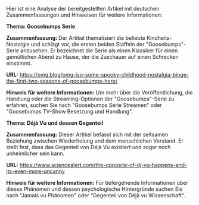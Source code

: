 Hier ist eine Analyse der bereitgestellten Artikel mit deutschen Zusammenfassungen und Hinweisen für weitere Informationen:

**Thema: Goosebumps Serie**

**Zusammenfassung:**
Der Artikel thematisiert die beliebte Kindheits-Nostalgie und schlägt vor, die ersten beiden Staffeln der "Goosebumps"-Serie anzusehen. Er bezeichnet die Serie als einen Klassiker für einen gemütlichen Abend zu Hause, der die Zuschauer auf einen Schrecken einstimmt.

**URL:** https://omg.blog/omg-iso-some-spooky-childhood-nostalgia-binge-the-first-two-seasons-of-goosebumps-here/

**Hinweis für weitere Informationen:**
Um mehr über die Veröffentlichung, die Handlung oder die Streaming-Optionen der "Goosebumps"-Serie zu erfahren, suchen Sie nach "Goosebumps Serie Streamen" oder "Goosebumps TV-Show Besetzung und Handlung".

**Thema: Déjà Vu und dessen Gegenteil**

**Zusammenfassung:**
Dieser Artikel befasst sich mit der seltsamen Beziehung zwischen Wiederholung und dem menschlichen Verstand. Er stellt fest, dass das Gegenteil von Déjà Vu existiert und sogar noch unheimlicher sein kann.

**URL:** https://www.sciencealert.com/the-opposite-of-dj-vu-happens-and-its-even-more-uncanny

**Hinweis für weitere Informationen:**
Für tiefergehende Informationen über dieses Phänomen und dessen psychologische Hintergründe suchen Sie nach "Jamais vu Phänomen" oder "Gegenteil von Déjà vu Wissenschaft".
